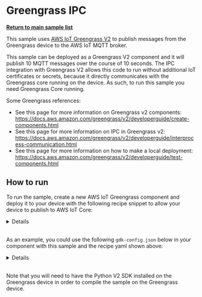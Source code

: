# Greengrass IPC

[**Return to main sample list**](../README.md)

This sample uses [AWS IoT Greengrass V2](https://docs.aws.amazon.com/greengrass/index.html) to publish messages from the Greengrass device to the AWS IoT MQTT broker.

This sample can be deployed as a Greengrass V2 component and it will publish 10 MQTT messages over the course of 10 seconds. The IPC integration with Greengrass V2 allows this code to run without additional IoT certificates or secrets, because it directly communicates with the Greengrass core running on the device. As such, to run this sample you need Greengrass Core running.

Some Greengrass references:

* See this page for more information on Greengrass v2 components: https://docs.aws.amazon.com/greengrass/v2/developerguide/create-components.html
* See this page for more information on IPC in Greengrass v2: https://docs.aws.amazon.com/greengrass/v2/developerguide/interprocess-communication.html
* See this page for more information on how to make a local deployment: https://docs.aws.amazon.com/greengrass/v2/developerguide/test-components.html

## How to run

To run the sample, create a new AWS IoT Greengrass component and deploy it to your device with the following recipe snippet to allow your device to publish to AWS IoT Core:

<details>

```yaml
  ---
  RecipeFormatVersion: "2020-01-25"
  ComponentName: "GreengrassIPC"
  ComponentVersion: "1.0.0"
  ComponentDescription: "IPC Greengrass sample."
  ComponentPublisher: "<ComponentPublisher>"
  ComponentConfiguration:
  DefaultConfiguration:
      accessControl:
      aws.greengrass.ipc.mqttproxy:
          software.amazon.awssdk.iotdevicesdk.GreengrassIPC:1:
          policyDescription: "Allows access to publish to all AWS IoT Core topics. For demonstration only - use best practices in a real application"
          operations:
              - aws.greengrass#PublishToIoTCore
          resources:
              - "*"
  Manifests:
  - Platform:
      os: all
      Artifacts:
      - URI: "<S3 Bucket URL>/GreengrassIPC/1.0.0/GreengrassIPC.zip"
      Lifecycle:
          RequiresPrivilege: true
          Run: "python3 -u {artifacts:path}/GreengrassIPC/main.py "
```

Replace the following with your information:
 * `<ComponentPublisher>` with the name you wish to publish your component under.
 * `<S3 Bucket URL>` with the S3 bucket URL for your account to store your Greengrass components under

You can add the following to the recipe `Manifest` snippet to install Python and `AWS IoT Device SDK v2 for Python` as a dependency on Linux:

```yaml
...
Manifests:
  - Platform:
      ...
      Lifecycle:
          Install:
            RequiresPrivilege: true
            Script: "apt-get update --quiet && apt-get --yes install python3 python3-pip && pip3 install awsiotsdk"
          ...
```

</details>
<br />

As an example, you could use the following `gdk-config.json` below in your component with this sample and the recipe yaml shown above:
<details>

```json
  {
  "component": {
      "software.amazon.awssdk.iotdevicesdk.GreengrassIPC": {
      "author": "<ComponentPublisher>",
      "version": "1.0.0",
      "build": {
          "build_system": "zip"
      },
      "publish": {
          "bucket": "<S3 Bucket URL>",
          "region": "<Region>"
      }
      }
  },
  "gdk_version": "1.0.0"
  }
```

Replace the following with your information:
 * `<ComponentPublisher>` with the name you wish to publish your component under.
 * `<S3 Bucket URL>` with the S3 bucket URL for your account to store your Greengrass components under.
 * `<Region>` the region of your S3 bucket and Greengrass device.

</details>
<br />

Note that you will need to have the Python V2 SDK installed on the Greengrass device in order to compile the sample on the Greengrass device.
